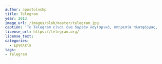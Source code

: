 ```yaml
---
author: apostoloskp
title: Telegram
year: 2013
image_url: /images/blob/master/telegram.jpg
caption: 'Το Telegram είναι ένα δωρεάν λογισμικό, υπηρεσία πλατφόρμας, λογισμικό ανταλλαγής άμεσων μηνυμάτων που βασίζεται σε σύννεφο και εφαρμογή. Η υπηρεσία παρέχει επίσης κρυπτογραφημένη κλήση βίντεο από άκρο σε άκρο, VoIP, κοινή χρήση αρχείων και πολλές άλλες δυνατότητες.'
license_url: https://telegram.org/
license_text: 
categories:
  - Εργαλεία 
tags:
- Telegram
---
```


